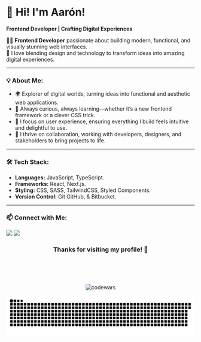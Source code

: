 # 👋 Hi! I'm Aarón!  

**Frontend Developer | Crafting Digital Experiences**  

👨‍💻 **Frontend Developer** passionate about building modern, functional, and visually stunning web interfaces.  
🎨 I love blending design and technology to transform ideas into amazing digital experiences.  

---

### 💡 About Me:
- 🌍 Explorer of digital worlds, turning ideas into functional and aesthetic web applications.
- 🧠 Always curious, always learning—whether it’s a new frontend framework or a clever CSS trick.
- 🎯 I focus on user experience, ensuring everything I build feels intuitive and delightful to use.
- 🚀 I thrive on collaboration, working with developers, designers, and stakeholders to bring projects to life.

---

### 🛠️ Tech Stack:
- **Languages:** JavaScript, TypeScript.  
- **Frameworks:** React, Next.js.
- **Styling:** CSS, SASS, TailwindCSS, Styled Components.  
- **Version Control:** Git GitHub, & Bitbucket. 

---

### 📫 Connect with Me:  
<a align="center" href = "mailto:aaron.lb.dev@gmail.com"><img src="https://img.shields.io/badge/-Gmail-%23333?style=for-the-badge&logo=gmail&logoColor=white"   target="_blank"></a>
<a align="center" href="https://www.linkedin.com/in/aaronlopezbarros/" target="blank"><img src="https://img.shields.io/badge/-LinkedIn-%230077B5?style=for-the-badge&logo=linkedin&logoColor=white" target="_blank"></a>


<h3 align="center">Thanks for visiting my profile! 🚀</h3>
</br>
</br>
</br>
<p align="center" ><img align="center" src="https://www.codewars.com/users/AaronLopezBarros/badges/large" alt="codewars" /></p>

![snake gif](https://github.com/AaronLopezBarros/AaronLopezBarros/blob/output/github-contribution-grid-snake.svg)

